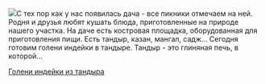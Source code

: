 <!--2025-06-09 19:40:13-->
<div class="yb">
  <div class="rss povarenok"><a href="https://www.povarenok.ru/recipes/show/182792/"><img src="https://www.povarenok.ru/data/cache/2025jun/09/33/3180502_24545-640x480.jpg"></a>С тех пор как у нас появилась дача - все пикники отмечаем на ней. Родня и друзья любят кушать блюда, приготовленные на природе нашего участка. На даче есть костровая площадка, оборудованная для приготовления пищи. Есть тандыр, казан, мангал, садж...
Сегодня готовим голени индейки в тандыре. Тандыр - это глиняная печь, в которой... <p class="titl"><a href="https://www.povarenok.ru/recipes/show/182792/">Голени индейки из тандыра</a></p></div>
</div>
